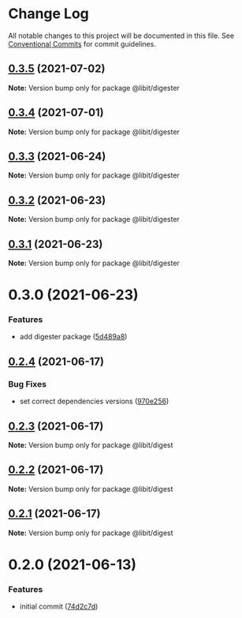 # Change Log

All notable changes to this project will be documented in this file.
See [Conventional Commits](https://conventionalcommits.org) for commit guidelines.

## [0.3.5](https://gitr.net/mindary/libit/compare/@libit/digester@0.3.4...@libit/digester@0.3.5) (2021-07-02)

**Note:** Version bump only for package @libit/digester





## [0.3.4](https://gitr.net/mindary/libit/compare/@libit/digester@0.3.3...@libit/digester@0.3.4) (2021-07-01)

**Note:** Version bump only for package @libit/digester





## [0.3.3](https://gitr.net/mindary/libit/compare/@libit/digester@0.3.2...@libit/digester@0.3.3) (2021-06-24)

**Note:** Version bump only for package @libit/digester





## [0.3.2](https://gitr.net/mindary/libit/compare/@libit/digester@0.3.1...@libit/digester@0.3.2) (2021-06-23)

**Note:** Version bump only for package @libit/digester





## [0.3.1](https://gitr.net/mindary/libit/compare/@libit/digester@0.3.0...@libit/digester@0.3.1) (2021-06-23)

**Note:** Version bump only for package @libit/digester





# 0.3.0 (2021-06-23)


### Features

* add digester package ([5d489a8](https://gitr.net/mindary/libit/commits/5d489a8a35aabecfec0bd4b0a2df263e78fb20ff))





## [0.2.4](https://gitr.net/mindary/libit/compare/@libit/digest@0.2.3...@libit/digest@0.2.4) (2021-06-17)


### Bug Fixes

* set correct dependencies versions ([970e256](https://gitr.net/mindary/libit/commits/970e256621821145136bfbbd7d1b0ffdfa3e7579))





## [0.2.3](https://gitr.net/mindary/libit/compare/@libit/digest@0.2.2...@libit/digest@0.2.3) (2021-06-17)

**Note:** Version bump only for package @libit/digest





## [0.2.2](https://gitr.net/mindary/libit/compare/@libit/digest@0.2.1...@libit/digest@0.2.2) (2021-06-17)

**Note:** Version bump only for package @libit/digest





## [0.2.1](https://gitr.net/mindary/libit/compare/@libit/digest@0.2.0...@libit/digest@0.2.1) (2021-06-17)

**Note:** Version bump only for package @libit/digest





# 0.2.0 (2021-06-13)


### Features

* initial commit ([74d2c7d](https://gitr.net/mindary/libit/commits/74d2c7de8e5e240070ea580782e6a009e16cf4eb))
